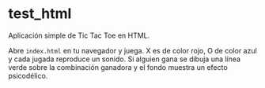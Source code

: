 # test_html

Aplicación simple de Tic Tac Toe en HTML.

Abre `index.html` en tu navegador y juega. X es de color rojo, O de color azul y cada jugada reproduce un sonido. Si alguien gana se dibuja una línea verde sobre la combinación ganadora y el fondo muestra un efecto psicodélico.
